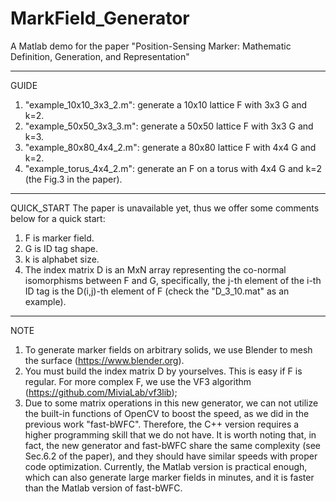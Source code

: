 # MarkField_Generator
A Matlab demo for the paper "Position-Sensing Marker: Mathematic Definition, Generation, and Representation"
************************************************************************************************************
GUIDE
1. "example_10x10_3x3_2.m": generate a 10x10 lattice F with 3x3 G and k=2.
2. "example_50x50_3x3_3.m": generate a 50x50 lattice F with 3x3 G and k=3.
3. "example_80x80_4x4_2.m": generate a 80x80 lattice F with 4x4 G and k=2.
4. "example_torus_4x4_2.m": generate an F on a torus with 4x4 G and k=2 (the Fig.3 in the paper).
************************************************************************************************************
QUICK_START
The paper is unavailable yet, thus we offer some comments below for a quick start:
1. F is marker field.
2. G is ID tag shape.
3. k is alphabet size.
4. The index matrix D is an MxN array representing the co-normal isomorphisms between F and G, specifically, the j-th element of the i-th ID tag is the D(i,j)-th element of F (check the "D_3_10.mat" as an example).
************************************************************************************************************
NOTE
1. To generate marker fields on arbitrary solids, we use Blender to mesh the surface (https://www.blender.org).
2. You must build the index matrix D by yourselves. This is easy if F is regular. For more complex F, we use the VF3 algorithm (https://github.com/MiviaLab/vf3lib);
3. Due to some matrix operations in this new generator, we can not utilize the built-in functions of OpenCV to boost the speed, as we did in the previous work "fast-bWFC". Therefore, the C++ version requires a higher programming skill that we do not have. It is worth noting that, in fact, the new generator and fast-bWFC share the same complexity (see Sec.6.2 of the paper), and they should have similar speeds with proper code optimization. Currently, the Matlab version is practical enough, which can also generate large marker fields in minutes, and it is faster than the Matlab version of fast-bWFC.
 
